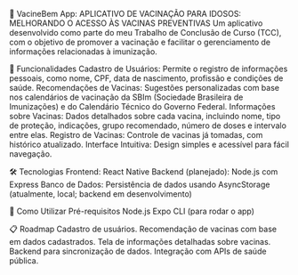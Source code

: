 📱 VacineBem App:
APLICATIVO DE VACINAÇÃO PARA IDOSOS: MELHORANDO O ACESSO ÀS
VACINAS PREVENTIVAS
Um aplicativo desenvolvido como parte do meu Trabalho de Conclusão de Curso (TCC), com o objetivo de promover a vacinação e facilitar o gerenciamento de informações relacionadas à imunização.

🚀 Funcionalidades
Cadastro de Usuários: Permite o registro de informações pessoais, como nome, CPF, data de nascimento, profissão e condições de saúde.
Recomendações de Vacinas: Sugestões personalizadas com base nos calendários de vacinação da SBIm (Sociedade Brasileira de Imunizações) e do Calendário Técnico do Governo Federal.
Informações sobre Vacinas: Dados detalhados sobre cada vacina, incluindo nome, tipo de proteção, indicações, grupo recomendado, número de doses e intervalo entre elas.
Registro de Vacinas: Controle de vacinas já tomadas, com histórico atualizado.
Interface Intuitiva: Design simples e acessível para fácil navegação.

🛠️ Tecnologias
Frontend: React Native
Backend (planejado): Node.js com Express
Banco de Dados: Persistência de dados usando AsyncStorage (atualmente, local; backend em desenvolvimento)

📖 Como Utilizar
Pré-requisitos
Node.js
Expo CLI (para rodar o app)

📋 Roadmap
 Cadastro de usuários.
 Recomendação de vacinas com base em dados cadastrados.
 Tela de informações detalhadas sobre vacinas.
 Backend para sincronização de dados.
 Integração com APIs de saúde pública.

